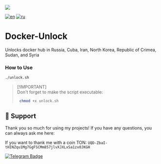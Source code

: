 <meta name='Разблокировать докер' content='Докер, Разблокировать, Разблокировка докера'>

<p align="left">
  <a href="https://skillicons.dev">
    <img src="https://skillicons.dev/icons?i=ubuntu,bash" />
  </a>
</p>

[![en](https://img.shields.io/badge/lang-en-red.svg)](https://github.com/StasPlov/docker-unlock/blob/master/README.md)
[![ru](https://img.shields.io/badge/lang-ru-blue.svg)](https://github.com/StasPlov/docker-unlock/blob/master/README.ru.md)

# Docker-Unlock
Unlocks docker hub in Russia, Cuba, Iran, North Korea, Republic of Crimea, Sudan, and Syria

### How to Use
```bash
./unlock.sh
```

> [!IMPORTANT]\
> Don't forget to make the script executable:
>```bash
>  chmod +x unlock.sh
> ```

## 💖 Support

Thank you so much for using my projects! If you have any questions, you can always ask me here:

If you want to thank me with a coin
TON: `UQD-ZbaI-tHINZqu1Mg7GgFSCMm857jlvXJXLxSa1zx0JKGH`

[![Telegram Badge](https://img.shields.io/badge/Telegram-blue?style=for-the-badge&logo=telegram&logoColor=white)](https://t.me/StasPlov)
